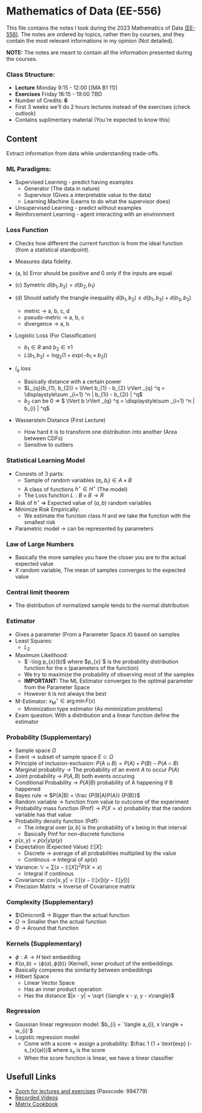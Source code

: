 # Mathematics of Data (EE-556)

This file contains the notes I took during the 2023 Mathematics of Data [(EE-556)](https://edu.epfl.ch/coursebook/en/mathematics-of-data-from-theory-to-computation-EE-556). The notes are ordered by topics, rather then by courses, and they contain the most relevant informations in my opinion (Not detailed).

**NOTE:** The notes are meant to contain all the information presented during the courses.

### Class Structure:
* **Lecture** Monday 9:15 - 12:00 [(MA B1 11)]
* **Exercises** Friday 16:15 - 19:00 TBD 
* Number of Credits: **6**
* First 3 weeks we'll do 2 hours lectures instead of the exercises (check outlook)
* Contains suplimentary material (You're expected to know this)

## Content

Extract information from data while understanding trade-offs.

### ML Paradigms:
* Supervised Learning - predict having examples
    * Generator (The data in nature)
    * Supervisor (Gives a interpretable value to the data)
    * Learning Machine (Learns to do what the supervisor does)
* Unsupervised Learning - predict without examples
* Reinforcement Learning - agent interacting with an environment

### Loss Function

* Checks how different the current function is from the ideal function (from a statistical standpoint).  
* Measures data fidelity.
* (a, b) Error should be positive and 0 only if the inputs are equal 
* (c) Symetric $`d(b_{1}, b_{2}) = d(b_{2}, b_{1})`$
* (d) Should satisfy the triangle inequality $`d(b_{1}, b_{2}) \le d(b_{1}, b_{3}) + d(b_{3}, b_{2})`$ 
    * metric -> a, b, c, d
    * pseudo-metric -> a, b, c
    * divergence -> a, b

* Logistic Loss (For Classification)
    * $`b_{1} \in R`$ and $`b_{2} \in \pm 1`$
    * $`L(b_{1}, b_{2}) = \log_{2} (1 + exp(-b_{1} \times b_{2}))`$ 
* $`l_{q}`$ loss
    * Basically distance with a certain power
    * $`L_{q}(b_{1}, b_{2}) = \lVert b_{1} - b_{2} \rVert _{q} ^q = \displaystyle\sum _{i=1} ^n | b_{1i} - b_{2i} | ^q`$ 
    * $`b_{2}`$ can be 0 => $` \lVert b \rVert _{q} ^q = \displaystyle\sum _{i=1} ^n | b_{i} | ^q`$
* Wasserstein Distance (First Lecture)
    * How hard it is to transform one distribution into another (Area between CDFs)
    * Sensitive to outliers

### Statistical Learning Model

* Consists of 3 parts:
    * Sample of random variables $`(a_{i}, b_{i}) \in A \times B`$ 
    * A class of functions $`h^\circ \in H^\circ`$ (The model)
    * The Loss function $`L: B \times B \rightarrow R`$
* Risk of $`h^\circ`$ => Expected value of $`(a, b)`$ random variables
* Minimize Risk Empirically:
    * We estimate the function class $H$ and we take the function with the smallest risk
* Parametric model -> can be represented by parameters

### Law of Large Numbers

* Basically the more samples you have the closer you are to the actual expected value
* $X$ random variable, The mean of samples converges to the expected value

### Central limit theorem

* The distribution of normalized sample tends to the normal distribution

### Estimator

* Gives a parameter (From a Parameter Space $X$) based on samples
* Least Squares:
    * $`L_{2}`$
* Maximum Likelihood:
    * $`-\log p_{x}(b)$ where $p_{x}`$ is the probability distribution function for the x (parameters of the function)
    * We try to maximize the probability of observing most of the samples
    * **IMPORTANT:** The ML Estimator converges to the optimal parameter from the Parameter Space
    * However it is not always the best 
* M-Estimator: $`x_{M}^\star \in \arg \min{F(x)}`$
    * Minimization type estimator (As minimization problems)
* Exam question: With a distribution and a linear function define the estimator

### Probability (Supplementary)

* Sample space $`\Omega`$
* Event -> subset of sample space $`E \subset \Omega`$
* Principle of inclusion-exclusion: $`P(A \cup B) = P(A) + P(B) - P(A \cap B)`$
* Marginal probability -> The probability of an event $`A`$ to occur $`P(A)`$
* Joint probability -> $`P(A, B)`$ both events occuring
* Conditional Probability ->  $`P(A|B)`$ probability of A happening if B happened
* Bayes rule -> $`P(A|B) = \frac {P(B|A)P(A)} {P(B)}`$
* Random variable -> function from value to outcome of the experiment
* Probability mass function (Pmf) -> $`P(X = x)`$ probability that the random variable has that value
* Probability density function (Pdf):
    * The integral over $`[a, b]`$ is the probability of x being in that interval
    * Basically Pmf for non-discrete functions
* $`p(x, y) = p(x|y)p(y)`$
* Expectation (Expected Value) $`\mathbb{E}[X]`$:
    * Discrete -> average of all probabilities multiplied by the value
    * Continous -> Integral of $`xp(x)`$
* Variance: $`\mathbb{V} = \sum {(x - \mathbb{E}[X])^2}P(X = x)`$
    * Integral if continous
* Covariance: $`\text{cov}[x, y] = \mathbb{E}[(x - \mathbb{E}[x])(y - \mathbb{E}[y])]`$
* Precision Matrix -> Inverse of Covariance matrix

### Complexity (Supplementary)

* $`\Omicron`$ -> Bigger than the actual function
* $`\Omega`$ -> Smaller than the actual function
* $`\Theta`$ -> Around that function

### Kernels (Supplementary)

* $`\phi: A \rightarrow H`$ text embedding
* $`K(a, b) = \langle \phi (a), \phi (b) \rangle`$ (Kernel), inner product of the embeddings
* Basically comperes the similarity between embeddings
* Hilbert Space
    * Linear Vector Space
    * Has an inner product operation
    * Has the distance $`|x - y| = \sqrt {\langle x - y, y - x\rangle}`$

### Regression

* Gaussian linear regression model: $b_{i} = `\langle a_{i}, x \rangle + w_{i}`$
* Logistic regression model
    * Come with a score -> assign a probability: $`\frac 1 {1 + \text{exp} (-s_{x}(a))}`$ where $`s_{x}`$ is the score
    * When the score function is linear, we have a linear classifier

## Usefull Links
* [Zoom for lectures and exercises](https://go.epfl.ch/mod-zoom) (Passcode: 994779)
* [Recorded Videos](https://mediaspace.epfl.ch/channel/EE-556%2BMathematics%2Bof%2Bdata%253A%2Bfrom%2Btheory%2Bto%2Bcomputation/30469)
* [Matrix Cookbook](https://www.math.uwaterloo.ca/~hwolkowi/matrixcookbook.pdf)
